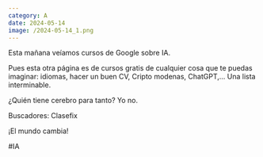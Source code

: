 ```yaml
--- 
category: A 
date: 2024-05-14 
image: /2024-05-14_1.png 
--- 
```


Esta mañana veíamos cursos de Google sobre IA.

Pues esta otra página es de cursos gratis de cualquier cosa que te puedas imaginar: idiomas, hacer un buen CV, Cripto modenas, ChatGPT,... Una lista interminable. 

¿Quién tiene cerebro para tanto? Yo no. 

Buscadores: Clasefix

¡El mundo cambia!

#IA